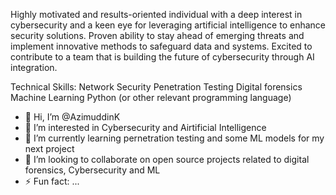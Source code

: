 Highly motivated and results-oriented individual with a deep interest in cybersecurity and a keen eye for leveraging artificial intelligence to enhance security solutions. 
Proven ability to stay ahead of emerging threats and implement innovative methods to safeguard data and systems. 
Excited to contribute to a team that is building the future of cybersecurity through AI integration.

Technical Skills:
Network Security
Penetration Testing
Digital forensics
Machine Learning
Python (or other relevant programming language)


- 👋 Hi, I’m @AzimuddinK
- 👀 I’m interested in Cybersecurity and Airtificial Intelligence
- 🌱 I’m currently learning pernetration testing and some ML models for my next project
- 💞️ I’m looking to collaborate on open source projects related to digital forensics, Cybersecurity and ML
- ⚡ Fun fact: ...

<!---
AzimuddinK/AzimuddinK is a ✨ special ✨ repository because its `README.md` (this file) appears on your GitHub profile.
You can click the Preview link to take a look at your changes.
--->
